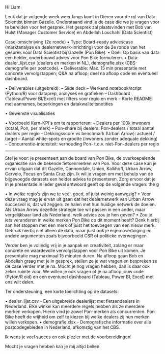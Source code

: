 Hi Liam

Leuk dat je volgende week weer langs komt in Dieren voor de rol van Data Scientist binnen Gazelle. Onderstaand vind je de case die we je vragen voor te bereiden voor het gesprek.
Het gesprek zal plaatsvinden met Bob van Hulst (Manager Customer Service) en Abdellah Louchahi (Data Scientist)

Case-omschrijving (2e ronde)
• Type: Board-ready adviescase (marktanalyse en dealernetwerk-inrichting) voor de 2e ronde van het gesprek voor Data Scientist bij Gazelle (Pon Bike).
• Doel: Op basis van data een helder, onderbouwd advies voor Pon Bike formuleren.
• Data: dealer_lijst.csv (dealers en merken in NL), demografie.xlsx (CBS-demografie per postcode).
• Deliverable: Max. 15 min presentatie met concrete vervolgstappen; Q&A na afloop; deel na afloop code en eventueel dashboard.

• Deliverables (uitgebreid):
– Slide deck 
– Werkend notebook/script (Python/R) voor dataprep, analyses en grafieken
– Dashboard (Tableau/Power BI/Excel) met filters voor regio en merk
– Korte README met aannames, beperkingen en datakwaliteitsnotities

• Gewenste visualisaties

• Voorbeeld Kern-KPI's om te rapporteren:
– Dealers per 100k inwoners (totaal, Pon, per merk)
– Pon-share bij dealers: Pon-dealers / totaal aantal dealers per regio
– Dekkingsscore vs benchmark (Urban Arrow): actueel / target
– Aantal white-spots en grootte (inwoners zonder adequate dekking)
– Concurrentie-intensiteit: verhouding Pon- t.o.v. niet-Pon-dealers per regio

-------------------------------------------------------------------------------------------------------------------------------------------------------------------------------------

Stel je voor: je presenteert aan de board van Pon Bike, de overkoepelende organisatie van de bekende fietsenmerken van Pon. Voor deze case kun je ervan uitgaan dat dit Gazelle, Cannondale, Union, Kalkhoff, Urban Arrow, Cervelo, Focus en Santa Cruz zijn.
Ik wil je vragen om met behulp van de bijgevoegde datasets een helder advies te presenteren. Zorg ervoor dat je in je presentatie in ieder geval antwoord geeft op de volgende vragen:
the g


• In welke regio's zijn we te veel, goed, of juist weinig aanwezig?
• Voor deze vraag mag je ervan uit gaan dat het dealernetwerk van Urban Arrow succesvol is, dat wil zeggen: ze halen met hun huidige netwerk de doelen. Als Urban Arrow dezelfde strategie toe wil passen in een ander, maar vergelijkbaar land als Nederland, welk advies zou je hen geven?
• Zou je iets veranderen in welke merken Pon Bike op dit moment heeft? Denk hierbij aan het stoppen met een merk of juist het toevoegen van een nieuw merk. Gebruik hierbij niet alleen de data, maar juist ook je eigen overtuiging en andere argumenten zoals bijvoorbeeld CSR of politieke overwegingen.

Verder ben je volledig vrij in je aanpak en creativiteit, zolang er maar concrete en waardevolle vervolgstappen voor Pon Bike uit komen. Je presentatie mag maximaal 15 minuten duren. Na afloop gaan Bob en Abdellah graag met je in gesprek, stellen ze je wat vragen en bespreken ze de case verder met je na.
Mocht je nog vragen hebben, dan is daar ook zeker ruimte voor.
We willen je ook vragen of je na afloop jouw code (Pyton/R oid) en een eventueel dashboard (Tableau, Power BI, Excel) met ons wilt delen.

Ter ondersteuning, een korte toelichting op de datasets:

• dealer_lijst.csv - Een uitgebreide dealerlijst met fietsendealers in Nederland. Elke winkel kan meerdere regels hebben als ze meerdere merken verkopen. Hierin vind je zowel Pon-merken als concurrenten. Pon Bike heeft de vrijheid om zelf te kiezen bij welke dealers zij hun merken willen verkopen.
• demografie.xlsx - Demografische informatie over alle postcodegebieden in Nederland, afkomstig van het CBS.

Ik wens je veel succes en ook plezier met de voorbereidingen!

Mocht je vragen hebben kan je mij altijd bellen.

